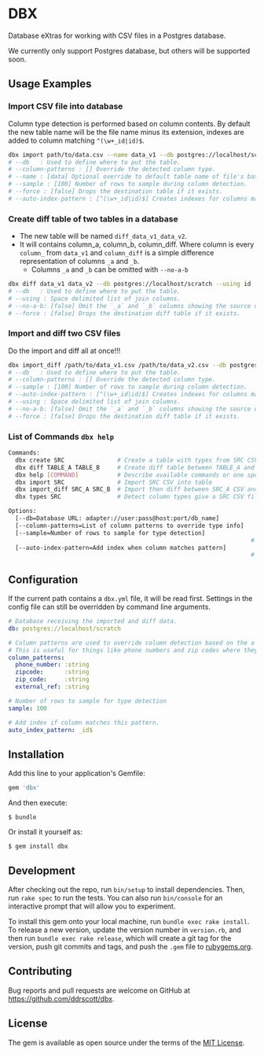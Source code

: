 # DBX

Database eXtras for working with CSV files in a Postgres database.

We currently only support Postgres database, but others will be supported soon.

## Usage Examples

### Import CSV file into database

Column type detection is performed based on column contents. By default the new table name will be the file name minus its extension, indexes are added to column matching `^(\w+_id|id)$`.

```sh
dbx import path/to/data.csv --name data_v1 --db postgres://localhost/scratch --column-patterns _ref$:string
# --db   : Used to define where to put the table.
# --column-patterns : [] Override the detected column type.
# --name : [data] Optional override to default table name of file's base name without extension.
# --sample : [100] Number of rows to sample during column detection.
# --force : [false] Drops the destination table if it exists.
# --auto-index-pattern : [^(\w+_id|id)$] Creates indexes for columns matching the pattern
```

### Create diff table of two tables in a database

+ The new table will be named `diff_data_v1_data_v2`.
+ It will contains column_a, column_b, column_diff. Where column is every `column_` from `data_v1` and `column_diff` is a simple difference representation of columns `_a` and `_b`.
  + Columns `_a` and `_b` can be omitted with `--no-a-b`

```sh
dbx diff data_v1 data_v2 --db postgres://localhost/scratch --using id
# --db   : Used to define where to put the table.
# --using : Space delimited list of join columns.
# --no-a-b: [false] Omit the `_a` and `_b` columns showing the source data.
# --force : [false] Drops the destination diff table if it exists.
```

### Import and diff two CSV files

Do the import and diff all at once!!!

```sh
dbx import_diff /path/to/data_v1.csv /path/to/data_v2.csv --db postgres://localhost/scratch --using id
# --db   : Used to define where to put the table.
# --column-patterns : [] Override the detected column type.
# --sample : [100] Number of rows to sample during column detection.
# --auto-index-pattern : [^(\w+_id|id)$] Creates indexes for columns matching the pattern
# --using : Space delimited list of join columns.
# --no-a-b: [false] Omit the `_a` and `_b` columns showing the source data.
# --force : [false] Drops the destination diff table if it exists.
```

### List of Commands `dbx help`

```sh
Commands:
  dbx create SRC               # Create a table with types from SRC CSV file
  dbx diff TABLE_A TABLE_B     # Create diff table between TABLE_A and TABLE_B.
  dbx help [COMMAND]           # Describe available commands or one specific command
  dbx import SRC               # Import SRC CSV into table
  dbx import_diff SRC_A SRC_B  # Import then diff between SRC_A CSV and SRC_B CSV files.
  dbx types SRC                # Detect column types give a SRC CSV file

Options:
  [--db=Database URL: adapter://user:pass@host:port/db_name]
  [--column-patterns=List of column patterns to override type info]
  [--sample=Number of rows to sample for type detection]
                                                                     # Default: 100
  [--auto-index-pattern=Add index when column matches pattern]
                                                                     # Default: ^(\w+_id|id)$
```

## Configuration

If the current path contains a `dbx.yml` file, it will be read first. Settings in the config file can still be overridden by command line arguments.

```yaml
# Database receiving the imported and diff data.
db: postgres://localhost/scratch

# Column patterns are used to override column detection based on the a matched pattern in the name.
# This is useful for things like phone numbers and zip codes where they look like numbers, but should be strings.
column_patterns:
  phone_number: :string
  zipcode:      :string
  zip_code:     :string
  external_ref: :string

# Number of rows to sample for type detection
sample: 100

# Add index if column matches this pattern.
auto_index_pattern: _id$
```

## Installation

Add this line to your application's Gemfile:

```ruby
gem 'dbx'
```

And then execute:

    $ bundle

Or install it yourself as:

    $ gem install dbx

## Development

After checking out the repo, run `bin/setup` to install dependencies. Then, run `rake spec` to run the tests. You can also run `bin/console` for an interactive prompt that will allow you to experiment.

To install this gem onto your local machine, run `bundle exec rake install`. To release a new version, update the version number in `version.rb`, and then run `bundle exec rake release`, which will create a git tag for the version, push git commits and tags, and push the `.gem` file to [rubygems.org](https://rubygems.org).

## Contributing

Bug reports and pull requests are welcome on GitHub at https://github.com/ddrscott/dbx.

## License

The gem is available as open source under the terms of the [MIT License](https://opensource.org/licenses/MIT).
